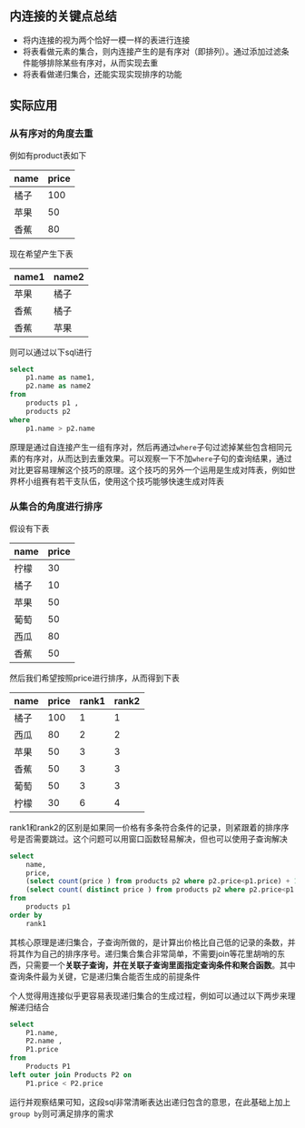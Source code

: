 ## 内连接的关键点总结

* 将内连接的视为两个恰好一模一样的表进行连接
* 将表看做元素的集合，则内连接产生的是有序对（即排列）。通过添加过滤条件能够排除某些有序对，从而实现去重
* 将表看做递归集合，还能实现实现排序的功能

## 实际应用

### 从有序对的角度去重

例如有product表如下

| name | price |
| ---- | ----- |
| 橘子 | 100   |
| 苹果 | 50    |
| 香蕉 | 80    |

现在希望产生下表

| name1 | name2 |
| ----- | ----- |
| 苹果  | 橘子  |
| 香蕉  | 橘子  |
| 香蕉  | 苹果  |

则可以通过以下sql进行

```sql
select
	p1.name as name1,
	p2.name as name2
from
	products p1 ,
	products p2
where
	p1.name > p2.name
```

原理是通过自连接产生一组有序对，然后再通过`where`子句过滤掉某些包含相同元素的有序对，从而达到去重效果。可以观察一下不加`where`子句的查询结果，通过对比更容易理解这个技巧的原理。这个技巧的另外一个运用是生成对阵表，例如世界杯小组赛有若干支队伍，使用这个技巧能够快速生成对阵表



### 从集合的角度进行排序



假设有下表

| name | price |
| ---- | ----- |
|柠檬	|30|
|橘子	|10|
|苹果	|50|
|葡萄	|50|
|西瓜	|80|
|香蕉	|50|



然后我们希望按照price进行排序，从而得到下表

| name | price |rank1 | rank2 |
| ---- | ----- |---- | ----- |
|橘子 |100 |1 |1|
|西瓜 |80  |2 |2|
|苹果 |50  |3 |3|
|香蕉 |50  |3 |3|
|葡萄 |50  |3 |3|
|柠檬 |30  |6 |4|

rank1和rank2的区别是如果同一价格有多条符合条件的记录，则紧跟着的排序序号是否需要跳过。这个问题可以用窗口函数轻易解决，但也可以使用子查询解决



```sql
select 
	name, 
	price,
	(select count(price ) from products p2 where p2.price<p1.price) + 1 as rank1,
	(select count( distinct price ) from products p2 where p2.price<p1.price) + 1 as rank2
from 
	products p1 
order by 
	rank1
```

其核心原理是递归集合，子查询所做的，是计算出价格比自己低的记录的条数，并将其作为自己的排序序号。递归集合集合非常简单，不需要join等花里胡哨的东西，只需要一个**关联子查询，并在关联子查询里面指定查询条件和聚合函数**。其中查询条件最为关键，它是递归集合能否生成的前提条件  

个人觉得用连接似乎更容易表现递归集合的生成过程，例如可以通过以下两步来理解递归结合

```sql
select
	P1.name,
	P2.name ,
	P1.price
from
	Products P1
left outer join Products P2 on
	P1.price < P2.price
```

运行并观察结果可知，这段sql非常清晰表达出递归包含的意思，在此基础上加上`group by`则可满足排序的需求




